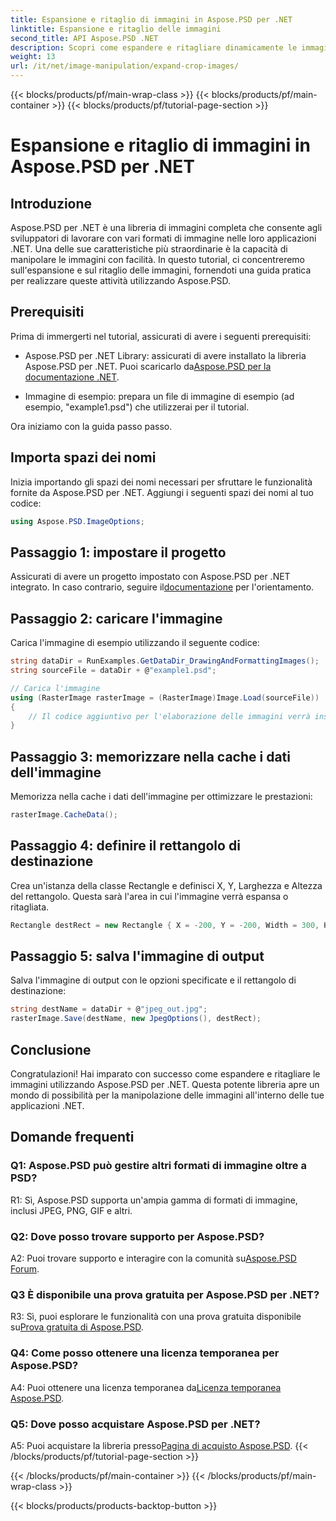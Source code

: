```yaml
---
title: Espansione e ritaglio di immagini in Aspose.PSD per .NET
linktitle: Espansione e ritaglio delle immagini
second_title: API Aspose.PSD .NET
description: Scopri come espandere e ritagliare dinamicamente le immagini utilizzando Aspose.PSD per .NET. Segui la nostra guida passo passo per una manipolazione perfetta delle immagini.
weight: 13
url: /it/net/image-manipulation/expand-crop-images/
---
```


{{< blocks/products/pf/main-wrap-class >}}
{{< blocks/products/pf/main-container >}}
{{< blocks/products/pf/tutorial-page-section >}}

# Espansione e ritaglio di immagini in Aspose.PSD per .NET

## Introduzione

Aspose.PSD per .NET è una libreria di immagini completa che consente agli sviluppatori di lavorare con vari formati di immagine nelle loro applicazioni .NET. Una delle sue caratteristiche più straordinarie è la capacità di manipolare le immagini con facilità. In questo tutorial, ci concentreremo sull'espansione e sul ritaglio delle immagini, fornendoti una guida pratica per realizzare queste attività utilizzando Aspose.PSD.

## Prerequisiti

Prima di immergerti nel tutorial, assicurati di avere i seguenti prerequisiti:

-  Aspose.PSD per .NET Library: assicurati di avere installato la libreria Aspose.PSD per .NET. Puoi scaricarlo da[Aspose.PSD per la documentazione .NET](https://reference.aspose.com/psd/net/).

- Immagine di esempio: prepara un file di immagine di esempio (ad esempio, "example1.psd") che utilizzerai per il tutorial.

Ora iniziamo con la guida passo passo.

## Importa spazi dei nomi

Inizia importando gli spazi dei nomi necessari per sfruttare le funzionalità fornite da Aspose.PSD per .NET. Aggiungi i seguenti spazi dei nomi al tuo codice:

```csharp
using Aspose.PSD.ImageOptions;
```

## Passaggio 1: impostare il progetto

 Assicurati di avere un progetto impostato con Aspose.PSD per .NET integrato. In caso contrario, seguire il[documentazione](https://reference.aspose.com/psd/net/) per l'orientamento.

## Passaggio 2: caricare l'immagine

Carica l'immagine di esempio utilizzando il seguente codice:

```csharp
string dataDir = RunExamples.GetDataDir_DrawingAndFormattingImages();
string sourceFile = dataDir + @"example1.psd";

// Carica l'immagine
using (RasterImage rasterImage = (RasterImage)Image.Load(sourceFile))
{
    // Il codice aggiuntivo per l'elaborazione delle immagini verrà inserito qui
}
```

## Passaggio 3: memorizzare nella cache i dati dell'immagine

Memorizza nella cache i dati dell'immagine per ottimizzare le prestazioni:

```csharp
rasterImage.CacheData();
```

## Passaggio 4: definire il rettangolo di destinazione

Crea un'istanza della classe Rectangle e definisci X, Y, Larghezza e Altezza del rettangolo. Questa sarà l'area in cui l'immagine verrà espansa o ritagliata.

```csharp
Rectangle destRect = new Rectangle { X = -200, Y = -200, Width = 300, Height = 300 };
```

## Passaggio 5: salva l'immagine di output

Salva l'immagine di output con le opzioni specificate e il rettangolo di destinazione:

```csharp
string destName = dataDir + @"jpeg_out.jpg";
rasterImage.Save(destName, new JpegOptions(), destRect);
```

## Conclusione

Congratulazioni! Hai imparato con successo come espandere e ritagliare le immagini utilizzando Aspose.PSD per .NET. Questa potente libreria apre un mondo di possibilità per la manipolazione delle immagini all'interno delle tue applicazioni .NET.

## Domande frequenti

### Q1: Aspose.PSD può gestire altri formati di immagine oltre a PSD?

R1: Sì, Aspose.PSD supporta un'ampia gamma di formati di immagine, inclusi JPEG, PNG, GIF e altri.

### Q2: Dove posso trovare supporto per Aspose.PSD?

 A2: Puoi trovare supporto e interagire con la comunità su[Aspose.PSD Forum](https://forum.aspose.com/c/psd/34).

### Q3 È disponibile una prova gratuita per Aspose.PSD per .NET?

 R3: Sì, puoi esplorare le funzionalità con una prova gratuita disponibile su[Prova gratuita di Aspose.PSD](https://releases.aspose.com/).

### Q4: Come posso ottenere una licenza temporanea per Aspose.PSD?

 A4: Puoi ottenere una licenza temporanea da[Licenza temporanea Aspose.PSD](https://purchase.aspose.com/temporary-license/).

### Q5: Dove posso acquistare Aspose.PSD per .NET?

 A5: Puoi acquistare la libreria presso[Pagina di acquisto Aspose.PSD](https://purchase.aspose.com/buy).
{{< /blocks/products/pf/tutorial-page-section >}}

{{< /blocks/products/pf/main-container >}}
{{< /blocks/products/pf/main-wrap-class >}}

{{< blocks/products/products-backtop-button >}}
